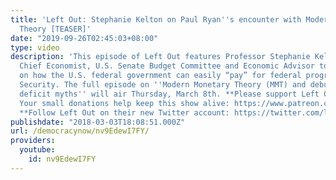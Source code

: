 ```yaml
---
title: 'Left Out: Stephanie Kelton on Paul Ryan''s encounter with Modern Monetary
  Theory [TEASER]'
date: "2019-09-26T02:45:03+08:00"
type: video
description: 'This episode of Left Out features Professor Stephanie Kelton, former
  Chief Economist, U.S. Senate Budget Committee and Economic Advisor to Bernie 2016,
  on how the U.S. federal government can easily “pay” for federal programs like Social
  Security. The full episode on ''Modern Monetary Theory (MMT) and debunking budget
  deficit myths'' will air Thursday, March 8th. **Please support Left Out on Patreon.
  Your small donations help keep this show alive: https://www.patreon.com/leftout
  **Follow Left Out on their new Twitter account: https://twitter.com/leftoutpodcast'
publishdate: "2018-03-03T18:08:51.000Z"
url: /democracynow/nv9EdewI7FY/
providers:
  youtube:
    id: nv9EdewI7FY
---
```

